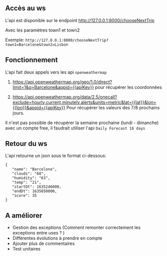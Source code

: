 ## Accès au ws 

L'api est disponible sur le endpoint http://127.0.0.1:8000/chooseNextTrip

Avec les paramètres town1 et town2 

Exemple: `http://127.0.0.1:8000/chooseNextTrip?town1=Barcelone&town2=Lisbon`


## Fonctionnement 

L'api fait deux appels vers les api `openweathermap`

1)  https://api.openweathermap.org/geo/1.0/direct?limit=1&q=Barcelone&appid={{apiKey}} pour récupérer les coordonnées 

2)  https://api.openweathermap.org/data/2.5/onecall?exclude=hourly,current,minutely,alerts&units=metric&lat={{lat}}&lon={{lon}}&appid={{apiKey}} Pour récupérer les valeurs des 7/8 prochains jours. 

Il n'est pas possible de récupérer la semaine prochaine (lundi - dimanche) avec un compte free, il faudrait utiliser l'api `Daily Forecast 16 days` 

## Retour du ws

L'api retourne un json sous le format ci-dessous:

 ```
{
    "name": "Barcelone",
    "clouds": "68",
    "humidity": "63",
    "temp": "21",
    "startDt": 1635246000,
    "endDt": 1635850800,
    "score": 35
}
```





## A améliorer 

- Gestion des exceptions (Comment remonter correctement les exceptions entre uses ? )
- Différentes évolutions à prendre en compte 
- Ajouter plus de commentaires 
- Test unitaires 
